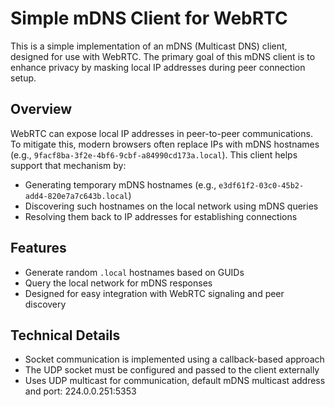# Simple mDNS Client for WebRTC

This is a simple implementation of an mDNS (Multicast DNS) client, designed for use with WebRTC. The primary goal of this mDNS client is to enhance privacy by masking local IP addresses during peer connection setup.

## Overview

WebRTC can expose local IP addresses in peer-to-peer communications. To mitigate this, modern browsers often replace IPs with mDNS hostnames (e.g., `9facf8ba-3f2e-4bf6-9cbf-a84990cd173a.local`). This client helps support that mechanism by:

* Generating temporary mDNS hostnames (e.g., `e3df61f2-03c0-45b2-add4-820e7a7c643b.local`)
* Discovering such hostnames on the local network using mDNS queries
* Resolving them back to IP addresses for establishing connections

## Features

* Generate random `.local` hostnames based on GUIDs
* Query the local network for mDNS responses
* Designed for easy integration with WebRTC signaling and peer discovery

## Technical Details

* Socket communication is implemented using a callback-based approach
* The UDP socket must be configured and passed to the client externally
* Uses UDP multicast for communication, default mDNS multicast address and port: 224.0.0.251:5353
